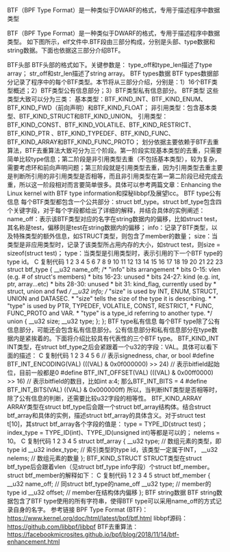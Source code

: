 BTF（BPF Type Format）是一种类似于DWARF的格式，专用于描述程序中数据类型

BTF（BPF Type Format）是一种类似于DWARF的格式，专用于描述程序中数据类型。
如下图所示，elf文件中.BTF段由三部分构成，分别是头部、type数据和string数据。下面也依据这三部分介绍BTF。


BTF头部
BTF头部的格式如下。关键参数是：
type_off和type_len描述了type array；
str_off和str_len描述了string array。
BTF types数据
BTF types数据部分记录了程序中的每个BTF类型。本节将从三部分介绍，分别是：1）16个BTF类型概述；2）BTF类型公有信息部分；3）BTF类型私有信息部分。
BTF类型
这些类型大致可以分为三类：
基本类型：BTF_KIND_INT、BTF_KIND_ENUM、BTF_KIND_FWD（前向声明）和BTF_KIND_FLOAT；
非引用类型：包含基本类型、BTF_KIND_STRUCT和BTF_KIND_UNION。
引用类型：BTF_KIND_CONST、BTF_KIND_VOLATILE、BTF_KIND_RESTRICT、BTF_KIND_PTR 、BTF_KIND_TYPEDEF、BTF_KIND_FUNC、BTF_KIND_ARRAY和BTF_KIND_FUNC_PROTO；
划分依据主要依赖于BTF去重算法，BTF去重算法大致可分为三个阶段。第一阶段实现基本类型的去重，只需要简单比较type信息；第二阶段是非引用类型去重（不包括基本类型），较为复杂，需要考虑环和前向声明问题；第三阶段就是引用类型去重，因为引用类型去重主要是判断所引用的非引用类型是否相等，而且非引用类型在第一第二阶段已经完成去重，所以这一阶段相对而言要简单很多。具体可以参考两篇文章：Enhancing the Linux kernel with BTF type information和探秘libbpf及展望lcc。
BTF type公有信息
每个BTF类型都包含一个公共部分：struct btf_type。struct btf_type包含四个关键字段，对于每个字段都给出了详细的解释，并结合具体的实例阐述：
name_off：表示该BTF类型对应的名字在string数据内的偏移，比如struct test，其名称是test，偏移则是test在string数据内的偏移；
info：记录了BTF类型，以及特殊类型的额外信息，如STRUCT类型，则包含了member的数量；
size：当类型是非应用类型时，记录了该类型所占用内存的大小，如struct test，则size = sizeof(struct test)；
type：当类型是引用类型时，表示引用的下一个BTF type的type id。
C
复制代码
1
2
3
4
5
6
7
8
9
10
11
12
13
14
15
16
17
18
19
20
21
22
23
struct btf_type {
	__u32 name_off;
	/* "info" bits arrangement
	 * bits  0-15: vlen (e.g. # of struct's members)
	 * bits 16-23: unused
	 * bits 24-27: kind (e.g. int, ptr, array...etc)
	 * bits 28-30: unused
	 * bit     31: kind_flag, currently used by
	 *             struct, union and fwd
	 */
	__u32 info;
	/* "size" is used by INT, ENUM, STRUCT, UNION and DATASEC.
	 * "size" tells the size of the type it is describing.
	 *
	 * "type" is used by PTR, TYPEDEF, VOLATILE, CONST, RESTRICT,
	 * FUNC, FUNC_PROTO and VAR.
	 * "type" is a type_id referring to another type.
	 */
	union {
		__u32 size;
		__u32 type;
	};
};
BTF type私有信息
每个BTF type除了公有信息部分，可能还会包含私有信息部分。公有信息部分和私有信息部分在type数据内是紧挨着的。下面将介绍比较具有代表性的三个BTF type。
BTF_KIND_INT
INT类型，在struct btf_type之后会紧跟着一个u32的字段：VAL。具体可以看下面的描述：
C
复制代码
1
2
3
4
5
6
// 表示signedness, char, or bool
#define BTF_INT_ENCODING(VAL)   (((VAL) & 0x0f000000) >> 24)
// 表示bitfield起始位，目前一般都是0
#define BTF_INT_OFFSET(VAL)     (((VAL) & 0x00ff0000) >> 16)
// 表示bitfield的数目，比如int a:4; 那么BTF_INT_BITS = 4
#define BTF_INT_BITS(VAL)       ((VAL)  & 0x000000ff)
所以，当判断INT类型是否相等时，除了公有信息的判断，还需要比较u32字段的相等性。
BTF_KIND_ARRAY
ARRAY类型在struct btf_type后会跟一个struct btf_array结构体。结合struct btf_array和具体的实例，描述struct btf_array的具体含义。对于struct test t[10]，其struct btf_array各个字段的值是：
type = TYPE_ID(struct test)；
index_type = TYPE_ID(int)、TYPE_ID(unsigned int)等都是可以的；
nelems = 10。
C
复制代码
1
2
3
4
5
struct btf_array {
    __u32   type;		// 数组元素的类型，即type id
    __u32   index_type; // 索引类型的type id，该类型一定属于INT，
    __u32   nelems;		// 数组元素的数量
};
BTF_KIND_STRUCT
STRUCT类型在struct btf_type后会跟着vlen（见struct btf_type info字段）个struct btf_member。struct btf_member的解释如下：
C
复制代码
1
2
3
4
5
struct btf_member {
    __u32   name_off;   // 同struct btf_type的name_off
    __u32   type;		// member的type id
    __u32   offset;		// member在结构体内偏移
};
BTF string数据
BTF string数据包含了BTF type使用的所有字符串，使得BTF type可以采用name_off的方式记录自身的名字。
参考链接
BPF Type Format (BTF)：https://www.kernel.org/doc/html/latest/bpf/btf.html
libbpf源码：https://github.com/libbpf/libbpf
BTF去重算法：https://facebookmicrosites.github.io/bpf/blog/2018/11/14/btf-enhancement.html


